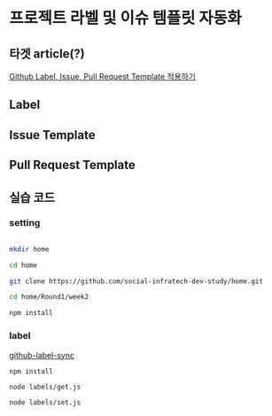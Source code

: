 # 프로젝트 라벨 및 이슈 템플릿 자동화

## 타겟 article(?)

[Github Label, Issue, Pull Request Template 적용하기](https://velog.io/@modolee/github-initial-settings)

## Label

## Issue Template

## Pull Request Template

## 실습 코드

### setting

```bash

mkdir home

cd home

git clone https://github.com/social-infratech-dev-study/home.git

cd home/Round1/week2

npm install

```

### label

[github-label-sync](https://www.npmjs.com/package/github-label-sync)

```
npm install

node labels/get.js

node labels/set.js

```
